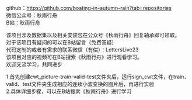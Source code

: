 github：https://github.com/boating-in-autumn-rain?tab=repositories  
微信公众号：秋雨行舟  
B站：秋雨行舟

该项目涉及数据集以及相关安装包在公众号《秋雨行舟》回复轴承即可领取。  
对于该项目有疑问的可以在B站留言（免费答疑）  
代码定制的或者有需求的联系微信（有偿）：LettersLive23  
该项目对应的视频可在B站搜索《秋雨行舟》进行观看学习。  
欢迎交流学习，共同进步

1.首先创建cwt_picture-train-valid-test文件夹后，运行sign_cwt文件，在train、valid、test文件夹生成相应的连续小波变换的图片后，再进行实验  
2.具体详细步骤，可以在B站搜索《秋雨行舟》进行学习

